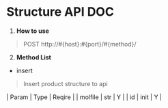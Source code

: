 # Structure API DOC

1. **How to use**

> POST http://#{host}:#{port}/#{method}/

2. **Method List**

* insert
> Insert product structure to api

| Param | Type | Reqire |
| molfile | str | Y |
| id | init | Y |
